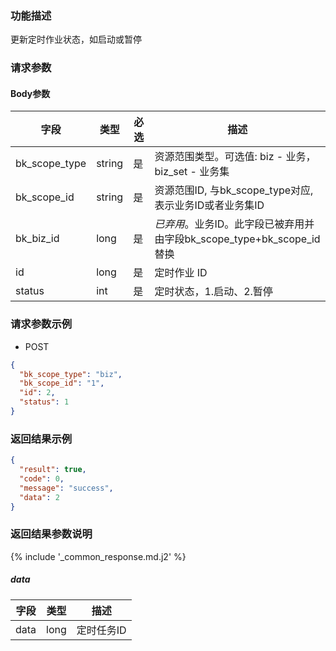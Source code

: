 ### 功能描述

更新定时作业状态，如启动或暂停

### 请求参数

#### Body参数

| 字段            | 类型     | 必选 | 描述                                                |
|---------------|--------|----|---------------------------------------------------|
| bk_scope_type | string | 是  | 资源范围类型。可选值: biz - 业务，biz_set - 业务集                |
| bk_scope_id   | string | 是  | 资源范围ID, 与bk_scope_type对应, 表示业务ID或者业务集ID           |
| bk_biz_id     | long   | 是  | *已弃用*。业务ID。此字段已被弃用并由字段bk_scope_type+bk_scope_id替换 |
| id            | long   | 是  | 定时作业 ID                                           |
| status        | int    | 是  | 定时状态，1.启动、2.暂停                                    |

### 请求参数示例

- POST

```json
{
  "bk_scope_type": "biz",
  "bk_scope_id": "1",
  "id": 2,
  "status": 1
}
```

### 返回结果示例

```json
{
  "result": true,
  "code": 0,
  "message": "success",
  "data": 2
}
```

### 返回结果参数说明

{% include '_common_response.md.j2' %}

##### data

| 字段   | 类型   | 描述     |
|------|------|--------|
| data | long | 定时任务ID |
